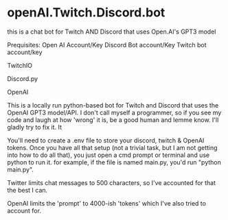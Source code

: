 # openAI.Twitch.Discord.bot
this is a chat bot for Twitch AND Discord that uses Open.AI's GPT3 model 


Prequisites:
Open AI Account/Key
Discord Bot account/Key
Twitch bot account/key

TwitchIO

Discord.py

OpenAI


This is a locally run python-based bot for Twitch and Discord that uses the OpenAI GPT3 model/API.  I don't call myself a programmer, so if you see my code and 
laugh at how 'wrong' it is, be a good human and lemme know.  I'll gladly try to fix it.  It 

You'll need to create a .env file to store your discord, twitch & OpenAI tokens.  Once you have all that setup (not a trivial task, but I am not getting into how 
to do all that), you just open a cmd prompt or terminal and use python to run it.  for example, if the file is named main.py, you'd run "python main.py".  

Twitter limits chat messages to 500 characters, so I've accounted for that the best I can.  

OpenAI limits the 'prompt' to 4000-ish 'tokens' which I've also tried to account for.  
